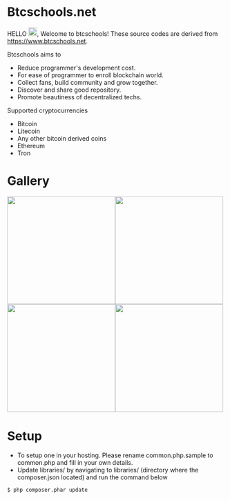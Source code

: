 # Btcschools.net
HELLO <img src="https://raw.githubusercontent.com/MartinHeinz/MartinHeinz/master/wave.gif" width="20">, Welcome to btcschools! These source codes are derived from https://www.btcschools.net. 

Btcschools aims to
* Reduce programmer's development cost.
* For ease of programmer to enroll blockchain world.
* Collect fans, build community and grow together.
* Discover and share good repository.
* Promote beautiness of decentralized techs.

Supported cryptocurrencies
* Bitcoin
* Litecoin
* Any other bitcoin derived coins
* Ethereum
* Tron

# Gallery
<img src="https://www.btcschools.net/media/images/github/gallery1.PNG" width="250"><img src="https://www.btcschools.net/media/images/github/gallery2.PNG" width="250"><img src="https://www.btcschools.net/media/images/github/gallery3.PNG" width="250"><img src="https://www.btcschools.net/media/images/github/gallery4.PNG" width="250">

# Setup
* To setup one in your hosting. Please rename common.php.sample to common.php and fill in your own details.
* Update libraries/ by navigating to libraries/ (directory where the composer.json located) and run the command below
```
$ php composer.phar update
```
